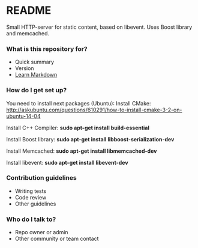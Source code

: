 # README #

Small HTTP-server for static content, based on libevent. Uses Boost library and memcached.

### What is this repository for? ###

* Quick summary
* Version
* [Learn Markdown](https://bitbucket.org/tutorials/markdowndemo)

### How do I get set up? ###

You need to install next packages (Ubuntu):
Install CMake:
http://askubuntu.com/questions/610291/how-to-install-cmake-3-2-on-ubuntu-14-04

Install C++ Compiler:
**sudo apt-get install build-essential**

Install Boost library:
**sudo apt-get install libboost-serialization-dev**

Install Memcached:
**sudo apt-get install libmemcached-dev**

Install libevent:
**sudo apt-get install libevent-dev**

### Contribution guidelines ###

* Writing tests
* Code review
* Other guidelines

### Who do I talk to? ###

* Repo owner or admin
* Other community or team contact
